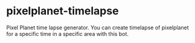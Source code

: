 # pixelplanet-timelapse
Pixel Planet time lapse generator. You can create timelapse of pixelplanet for a specific time in a specific area with this bot.
